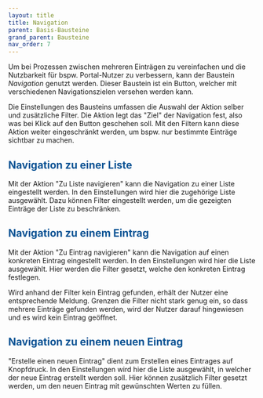 ```yaml
---
layout: title
title: Navigation
parent: Basis-Bausteine
grand_parent: Bausteine
nav_order: 7
---
```


Um bei Prozessen zwischen mehreren Einträgen zu vereinfachen und die Nutzbarkeit für bspw. Portal-Nutzer zu verbessern, kann der Baustein _Navigation_ genutzt werden. Dieser Baustein ist ein Button, welcher mit verschiedenen Navigationszielen versehen werden kann.

Die Einstellungen des Bausteins umfassen die Auswahl der Aktion selber und zusätzliche Filter.
Die Aktion legt das "Ziel" der Navigation fest, also was bei Klick auf den Button geschehen soll.
Mit den Filtern kann diese Aktion weiter eingeschränkt werden, um bspw. nur bestimmte Einträge sichtbar zu machen.

## <span style="color:#0b5394">**Navigation zu einer Liste**</span>

Mit der Aktion "Zu Liste navigieren" kann die Navigation zu einer Liste eingestellt werden. In den Einstellungen wird hier die zugehörige
Liste ausgewählt. Dazu können Filter eingestellt werden, um die gezeigten Einträge der Liste zu beschränken.

## <span style="color:#0b5394">**Navigation zu einem Eintrag**</span>

Mit der Aktion "Zu Eintrag navigieren" kann die Navigation auf einen konkreten Eintrag eingestellt werden.
In den Einstellungen wird hier die Liste ausgewählt. Hier werden die Filter gesetzt, welche den konkreten Eintrag festlegen.

Wird anhand der Filter kein Eintrag gefunden, erhält der Nutzer eine entsprechende Meldung.
Grenzen die Filter nicht stark genug ein, so dass mehrere Einträge gefunden werden,
wird der Nutzer darauf hingewiesen und es wird kein Eintrag geöffnet.

## <span style="color:#0b5394">**Navigation zu einem neuen Eintrag**</span>

"Erstelle einen neuen Eintrag" dient zum Erstellen eines Eintrages auf Knopfdruck.
In den Einstellungen wird hier die Liste ausgewählt, in welcher der neue Eintrag erstellt werden soll.
Hier können zusätzlich Filter gesetzt werden, um den neuen Eintrag mit gewünschten Werten zu füllen.

